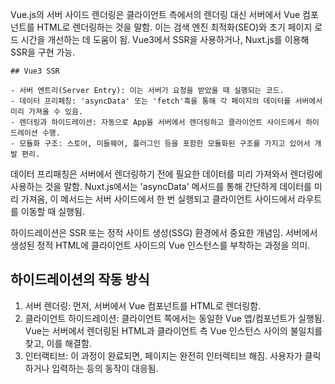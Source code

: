  Vue.js의 서버 사이드 렌더링은 클라이언트 측에서의 렌더링 대신 서버에서 Vue 컴포넌트를 HTML로 렌더링하는 것을 말함.
    이는 검색 엔진 최적화(SEO)와 초기 페이지 로드 시간을 개선하는 데 도움이 됨.
    Vue3에서 SSR을 사용하거나, Nuxt.js를 이용해 SSR을 구현 가능.

    ## Vue3 SSR

    - 서버 엔트리(Server Entry): 이는 서버가 요청을 받았을 때 실행되는 코드.
    - 데이터 프리페칭: 'asyncData' 또는 'fetch'훅을 통해 각 페이지의 데이터를 서버에서 미리 가져올 수 있음.
    - 렌더링과 하이드레이션: 자동으로 App을 서버에서 렌더링하고 클라이언트 사이드에서 하이드레이션 수행.
    - 모듈화 구조: 스토어, 미들웨어, 플러그인 등을 포함한 모듈화된 구조를 가지고 있어서 개발 편리.

  데이터 프리패칭은 서버에서 렌더링하기 전에 필요한 데이터를 미리 가져와서 렌더링에 사용하는 것을 말함.
  Nuxt.js에서는 'asyncData' 메서드를 통해 간단하게 데이터를 미리 가져옴,
  이 메서드는 서버 사이드에서 한 번 실행되고 클라이언트 사이드에서 라우트를 이동할 때 실행됨.

  하이드레이션은 SSR 또는 정적 사이트 생성(SSG) 환경에서 중요한 개념임.
  서버에서 생성된 정적 HTML에 클라이언트 사이드의 Vue 인스턴스를 부착하는 과정을 의미.

  ## 하이드레이션의 작동 방식

  1. 서버 렌더링: 먼저, 서버에서 Vue 컴포넌트를 HTML로 렌더링함.
  2. 클라이언트 하이드레이션: 클라이언트 쪽에서는 동일한 Vue 앱/컴포넌트가 실행됨. Vue는 서버에서 렌더링된 HTML과 클라이언트 측 Vue 인스턴스 사이의 불일치를 찾고, 이를 해결함.
  3. 인터랙티브: 이 과정이 완료되면, 페이지는 완전히 인터렉티브 해짐. 사용자가 클릭하거나 입력하는 등의 동작이 대응됨.

